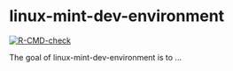 
# linux-mint-dev-environment

<!-- badges: start -->
[![R-CMD-check](https://github.com/PMassicotte/linux-mint-dev-environment/workflows/R-CMD-check/badge.svg)](https://github.com/PMassicotte/linux-mint-dev-environment/actions)
<!-- badges: end -->

The goal of linux-mint-dev-environment is to ...

